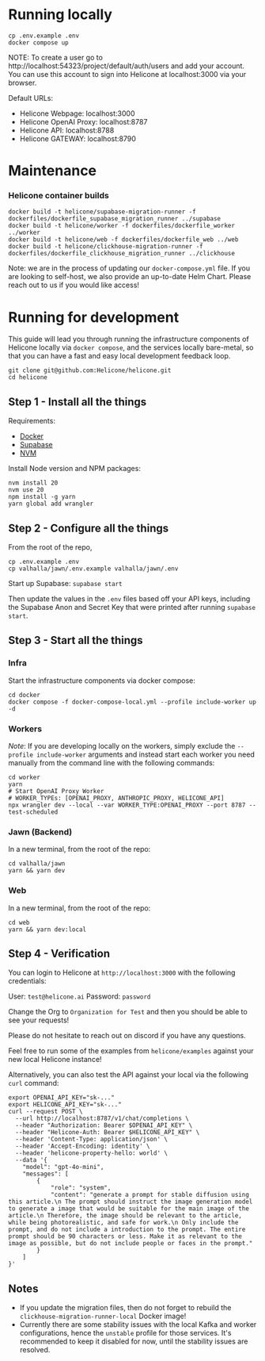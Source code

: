 # Running locally

```
cp .env.example .env
docker compose up
```

NOTE: To create a user go to http://localhost:54323/project/default/auth/users and add your account.
You can use this account to sign into Helicone at localhost:3000 via your browser.

Default URLs:

- Helicone Webpage: localhost:3000
- Helicone OpenAI Proxy: localhost:8787
- Helicone API: localhost:8788
- Helicone GATEWAY: localhost:8790

# Maintenance

### Helicone container builds

```
docker build -t helicone/supabase-migration-runner -f dockerfiles/dockerfile_supabase_migration_runner ../supabase
docker build -t helicone/worker -f dockerfiles/dockerfile_worker ../worker
docker build -t helicone/web -f dockerfiles/dockerfile_web ../web
docker build -t helicone/clickhouse-migration-runner -f dockerfiles/dockerfile_clickhouse_migration_runner ../clickhouse
```

Note: we are in the process of updating our `docker-compose.yml` file.
If you are looking to self-host, we also provide an up-to-date Helm
Chart. Please reach out to us if you would like access!


# Running for development

This guide will lead you through running the infrastructure components
of Helicone locally via `docker compose`, and the services locally
bare-metal, so that you can have a fast and easy local development feedback loop.

```
git clone git@github.com:Helicone/helicone.git
cd helicone
```

## Step 1 - Install all the things

Requirements:
- [Docker](https://docs.docker.com/engine/install/)
- [Supabase](https://supabase.com/docs/guides/local-development/cli/getting-started)
- [NVM](https://github.com/nvm-sh/nvm?tab=readme-ov-file#installing-and-updating)

Install Node version and NPM packages:

```
nvm install 20
nvm use 20
npm install -g yarn
yarn global add wrangler
```

## Step 2 - Configure all the things

From the root of the repo,

```
cp .env.example .env
cp valhalla/jawn/.env.example valhalla/jawn/.env
```

Start up Supabase: `supabase start`

Then update the values in the `.env` files based off
your API keys, including the Supabase Anon and Secret
Key that were printed after running `supabase start`.

## Step 3 - Start all the things

### Infra

Start the infrastructure components via docker compose:

```
cd docker
docker compose -f docker-compose-local.yml --profile include-worker up -d
```

### Workers

*Note*: If you are developing locally on the workers, simply exclude the
`--profile include-worker` arguments and instead start each worker you need
manually from the command line with the following commands:

```
cd worker
yarn
# Start OpenAI Proxy Worker
# WORKER_TYPEs: [OPENAI_PROXY, ANTHROPIC_PROXY, HELICONE_API]
npx wrangler dev --local --var WORKER_TYPE:OPENAI_PROXY --port 8787 --test-scheduled
```

### Jawn (Backend)

In a new terminal, from the root of the repo:

```
cd valhalla/jawn
yarn && yarn dev
```

### Web

In a new terminal, from the root of the repo:

```
cd web
yarn && yarn dev:local
```

## Step 4 - Verification

You can login to Helicone at `http://localhost:3000`
with the following credentials:

User: `test@helicone.ai`
Password: `password`

Change the Org to `Organization for Test` and then you should be able to see your requests!

Please do not hesitate to reach out on discord if you have any questions.

Feel free to run some of the examples from `helicone/examples` against
your new local Helicone instance!


Alternatively, you can also test the API against your local via the following
`curl` command:

```
export OPENAI_API_KEY="sk-..."
export HELICONE_API_KEY="sk-..."
curl --request POST \
  --url http://localhost:8787/v1/chat/completions \
  --header "Authorization: Bearer $OPENAI_API_KEY" \
  --header "Helicone-Auth: Bearer $HELICONE_API_KEY" \
  --header 'Content-Type: application/json' \
  --header 'Accept-Encoding: identity' \
  --header 'helicone-property-hello: world' \
  --data '{
    "model": "gpt-4o-mini",
    "messages": [
        {
            "role": "system",
            "content": "generate a prompt for stable diffusion using this article.\n The prompt should instruct the image generation model to generate a image that would be suitable for the main image of the article.\n Therefore, the image should be relevant to the article, while being photorealistic, and safe for work.\n Only include the prompt, and do not include a introduction to the prompt. The entire prompt should be 90 characters or less. Make it as relevant to the image as possible, but do not include people or faces in the prompt."
        }
    ]
}'
```

## Notes

- If you update the migration files, then do not forget to rebuild the 
  `clickhouse-migration-runner-local` Docker image!
- Currently there are some stability issues with the local Kafka and worker
  configurations, hence the `unstable` profile for those services. It's
  recommended to keep it disabled for now, until the stability issues are
  resolved.